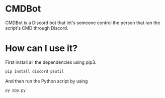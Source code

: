 # CMDBot
CMDBot is a Discord bot that let's someone control the person that ran the script's CMD through Discord.
# How can I use it?
First install all the dependencies using pip3.
```python
pip install discord psutil
```
And then run the Python script by using
```python
py app.py
```
